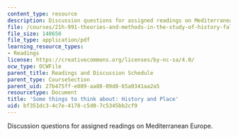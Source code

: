 ```yaml
---
content_type: resource
description: Discussion questions for assigned readings on Mediterranean Europe.
file: /courses/21h-991-theories-and-methods-in-the-study-of-history-fall-2014/bf351dc34c7e4178c5d07c5345bb2cf9_MIT21H_991F14_HistoryPlace.pdf
file_size: 148650
file_type: application/pdf
learning_resource_types:
- Readings
license: https://creativecommons.org/licenses/by-nc-sa/4.0/
ocw_type: OCWFile
parent_title: Readings and Discussion Schedule
parent_type: CourseSection
parent_uid: 27b475ff-e089-aa88-09d8-65a0341aa2a5
resourcetype: Document
title: 'Some things to think about: History and Place'
uid: bf351dc3-4c7e-4178-c5d0-7c5345bb2cf9
---
```

Discussion questions for assigned readings on Mediterranean Europe.